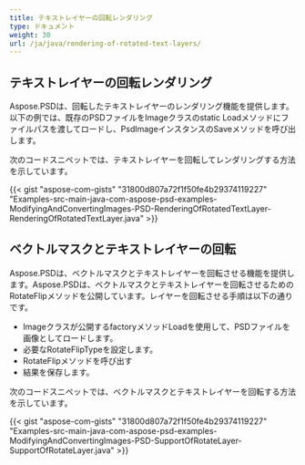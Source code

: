 ```yaml
---
title: テキストレイヤーの回転レンダリング
type: ドキュメント
weight: 30
url: /ja/java/rendering-of-rotated-text-layers/
---
```


## **テキストレイヤーの回転レンダリング**
Aspose.PSDは、回転したテキストレイヤーのレンダリング機能を提供します。以下の例では、既存のPSDファイルをImageクラスのstatic Loadメソッドにファイルパスを渡してロードし、PsdImageインスタンスのSaveメソッドを呼び出します。

次のコードスニペットでは、テキストレイヤーを回転してレンダリングする方法を示しています。

{{< gist "aspose-com-gists" "31800d807a72f1f50fe4b29374119227" "Examples-src-main-java-com-aspose-psd-examples-ModifyingAndConvertingImages-PSD-RenderingOfRotatedTextLayer-RenderingOfRotatedTextLayer.java" >}}
## **ベクトルマスクとテキストレイヤーの回転**
Aspose.PSDは、ベクトルマスクとテキストレイヤーを回転させる機能を提供します。Aspose.PSDは、ベクトルマスクとテキストレイヤーを回転させるためのRotateFlipメソッドを公開しています。レイヤーを回転させる手順は以下の通りです。

- Imageクラスが公開するfactoryメソッドLoadを使用して、PSDファイルを画像としてロードします。
- 必要なRotateFlipTypeを設定します。
- RotateFlipメソッドを呼び出す
- 結果を保存します。

次のコードスニペットでは、ベクトルマスクとテキストレイヤーを回転する方法を示しています。

{{< gist "aspose-com-gists" "31800d807a72f1f50fe4b29374119227" "Examples-src-main-java-com-aspose-psd-examples-ModifyingAndConvertingImages-PSD-SupportOfRotateLayer-SupportOfRotateLayer.java" >}}
